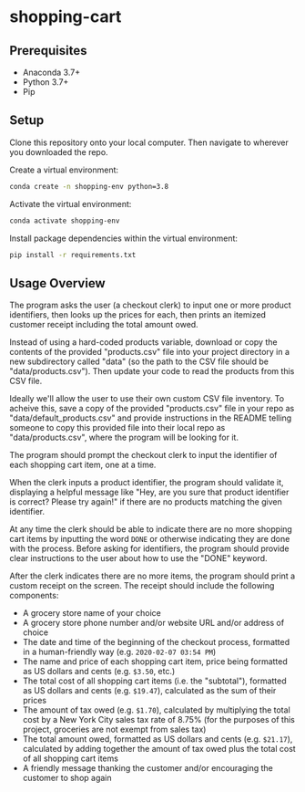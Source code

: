 # shopping-cart

## Prerequisites

  + Anaconda 3.7+
  + Python 3.7+
  + Pip

## Setup

Clone this repository onto your local computer. Then navigate to wherever you downloaded the repo.

Create a virtual environment:

```sh
conda create -n shopping-env python=3.8
```

Activate the virtual environment:

```sh
conda activate shopping-env
```

Install package dependencies within the virtual environment:

```sh
pip install -r requirements.txt
```

## Usage Overview

The program asks the user (a checkout clerk) to input one or more product identifiers, then looks up the prices for each, then prints an itemized customer receipt including the total amount owed.

Instead of using a hard-coded products variable, download or copy the contents of the provided "products.csv" file into your project directory in a new subdirectory called "data" (so the path to the CSV file should be "data/products.csv"). Then update your code to read the products from this CSV file.

Ideally we'll allow the user to use their own custom CSV file inventory. To acheive this, save a copy of the provided "products.csv" file in your repo as "data/default_products.csv" and provide instructions in the README telling someone to copy this provided file into their local repo as "data/products.csv", where the program will be looking for it.

The program should prompt the checkout clerk to input the identifier of each shopping cart item, one at a time.

When the clerk inputs a product identifier, the program should validate it, displaying a helpful message like "Hey, are you sure that product identifier is correct? Please try again!" if there are no products matching the given identifier.

At any time the clerk should be able to indicate there are no more shopping cart items by inputting the word `DONE` or otherwise indicating they are done with the process. Before asking for identifiers, the program should provide clear instructions to the user about how to use the "DONE" keyword.

After the clerk indicates there are no more items, the program should print a custom receipt on the screen. The receipt should include the following components:

  + A grocery store name of your choice
  + A grocery store phone number and/or website URL and/or address of choice
  + The date and time of the beginning of the checkout process, formatted in a human-friendly way (e.g. `2020-02-07 03:54 PM`)
  + The name and price of each shopping cart item, price being formatted as US dollars and cents (e.g. `$3.50`, etc.)
  + The total cost of all shopping cart items (i.e. the "subtotal"), formatted as US dollars and cents (e.g. `$19.47`), calculated as the sum of their prices
  + The amount of tax owed (e.g. `$1.70`), calculated by multiplying the total cost by a New York City sales tax rate of 8.75% (for the purposes of this project, groceries are not exempt from sales tax)
  + The total amount owed, formatted as US dollars and cents (e.g. `$21.17`), calculated by adding together the amount of tax owed plus the total cost of all shopping cart items
  + A friendly message thanking the customer and/or encouraging the customer to shop again
